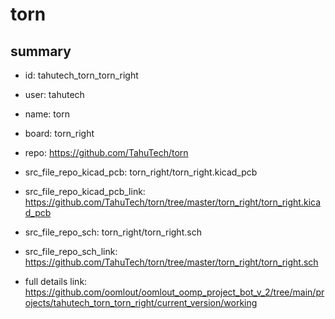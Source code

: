 # torn
 
## summary 
* id: tahutech_torn_torn_right
* user: tahutech
* name: torn
* board: torn_right
* repo: https://github.com/TahuTech/torn
* src_file_repo_kicad_pcb: torn_right/torn_right.kicad_pcb
* src_file_repo_kicad_pcb_link: https://github.com/TahuTech/torn/tree/master/torn_right/torn_right.kicad_pcb


* src_file_repo_sch: torn_right/torn_right.sch
* src_file_repo_sch_link: https://github.com/TahuTech/torn/tree/master/torn_right/torn_right.sch
* full details link: https://github.com/oomlout/oomlout_oomp_project_bot_v_2/tree/main/projects/tahutech_torn_torn_right/current_version/working  







